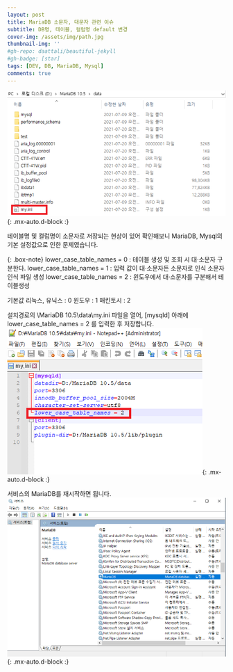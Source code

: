 ```yaml
---
layout: post
title: MariaDB 소문자, 대문자 관련 이슈
subtitle: DB명, 테이블, 컬럼명 default 변경
cover-img: /assets/img/path.jpg
thumbnail-img: ''
#gh-repo: daattali/beautiful-jekyll
#gh-badge: [star]
tags: [DEV, DB, MariaDB, Mysql]
comments: true
---
```


![MariaDB](/assets/img/post/maria_myini.png){: .mx-auto.d-block :}

테이블명 및 컬럼명이 소문자로 저장되는 현상이 있어 확인해보니 MariaDB, Mysql의 기본 설정값으로 인한 문제였습니다.

{: .box-note}
lower_case_table_names = 0  :  테이블 생성 및 조회 시 대·소문자 구분한다.
lower_case_table_names = 1  :  입력 값이 대·소문자든 소문자로 인식 소문자 인식 파일 생성
lower_case_table_names = 2  :  윈도우에서 대·소문자를 구분해서 테이블생성  

기본값
리눅스, 유닉스 : 0
윈도우 : 1
매킨토시 : 2

설치경로의 \MariaDB 10.5\data\my.ini 파일을 열어, [mysqld] 아래에 lower_case_table_names = 2 를 입력한 후 저장합니다.
![MariaDB](/assets/img/post/maria_myini_edit.png){: .mx-auto.d-block :}

서비스의 MariaDB를 재시작하면 됩니다.
![MariaDB](/assets/img/post/maria_service.png){: .mx-auto.d-block :}
